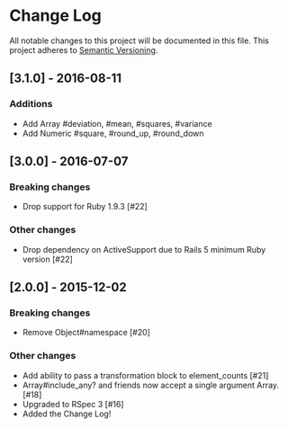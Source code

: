 # Change Log
All notable changes to this project will be documented in this file.
This project adheres to [Semantic Versioning](http://semver.org/).

## [3.1.0] - 2016-08-11
### Additions
- Add Array #deviation, #mean, #squares, #variance
- Add Numeric #square, #round_up, #round_down

## [3.0.0] - 2016-07-07
### Breaking changes
- Drop support for Ruby 1.9.3 [#22]

### Other changes
- Drop dependency on ActiveSupport due to Rails 5 minimum Ruby version [#22]

## [2.0.0] - 2015-12-02
### Breaking changes
- Remove Object#namespace [#20]

### Other changes
- Add ability to pass a transformation block to element_counts [#21]
- Array#include_any? and friends now accept a single argument Array. [#18]
- Upgraded to RSpec 3 [#16]
- Added the Change Log!
